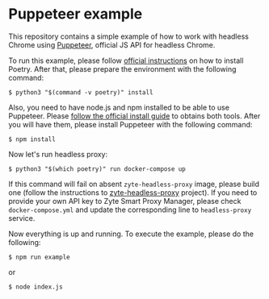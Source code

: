# Puppeteer example

This repository contains a simple example of how to work with headless
Chrome using [Puppeteer](https://pptr.dev), official JS API for headless
Chrome.

To run this example, please follow [official
instructions](https://poetry.eustace.io/docs/#installation) on how to
install Poetry. After that, please prepare the environment with the
following command:

```console
$ python3 "$(command -v poetry)" install
```

Also, you need to have node.js and npm installed to be
able to use Puppeteer. Please [follow the official install
guide](https://www.npmjs.com/get-npm) to obtains both tools. After you
will have them, please install Puppeteer with the following command:

```console
$ npm install
```

Now let's run headless proxy:

```console
$ python3 "$(which poetry)" run docker-compose up
```

If this command will fail on absent `zyte-headless-proxy` image,
please build one (follow the instructions to
[zyte-headless-proxy](https://github.com/zytedata/zyte-headless-proxy)
project). If you need to provide your own API key to Zyte Smart Proxy Manager,
please check `docker-compose.yml` and update the corresponding line to
`headless-proxy` service.

Now everything is up and running. To execute the example, please do the
following:

```console
$ npm run example
```

or

```console
$ node index.js
```
